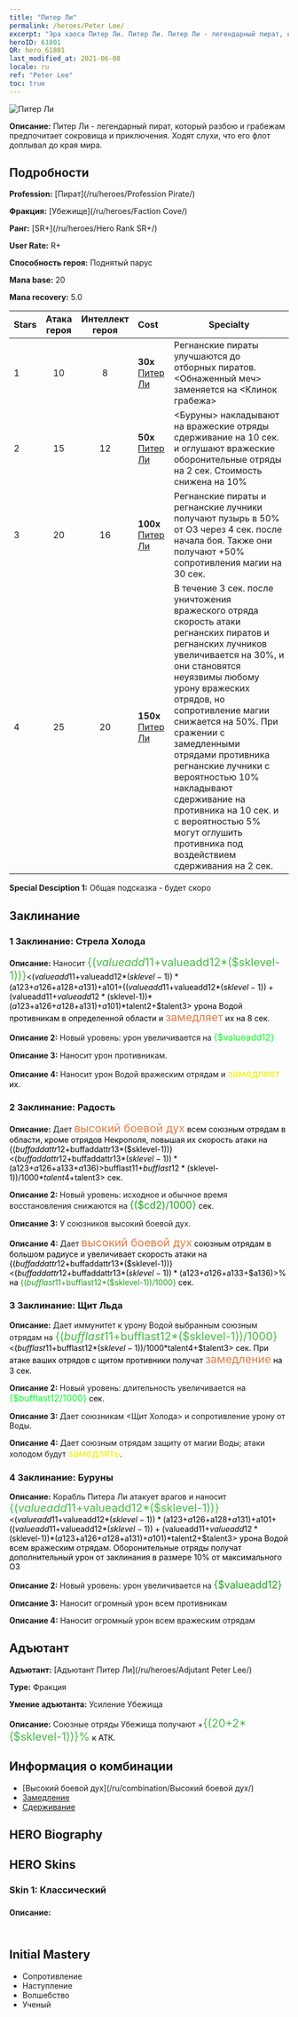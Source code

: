 ```yaml
---
title: "Питер Ли"
permalink: /heroes/Peter Lee/
excerpt: "Эра хаоса Питер Ли. Питер Ли. Питер Ли - легендарный пират, который разбою и грабежам предпочитает сокровища и приключения. Ходят слухи, что его флот доплывал до края мира."
heroID: 61801
QR: hero_61801
last_modified_at: 2021-06-08
locale: ru
ref: "Peter Lee"
toc: true
---
```

  ![Питер Ли](/images/h/h_PeterLee.jpg)

 **Описание:** Питер Ли - легендарный пират, который разбою и грабежам предпочитает сокровища и приключения. Ходят слухи, что его флот доплывал до края мира.
## Подробности
 **Profession:**  [Пират](/ru/heroes/Profession Pirate/)

 **Фракция:** [Убежище](/ru/heroes/Faction Cove/)

 **Ранг:** [SR+](/ru/heroes/Hero Rank SR+/)

 **User Rate:** R+

 **Способность героя:** Поднятый парус

 **Mana base:** 20

 **Mana recovery:** 5.0


  | Stars | Атака героя | Интеллект героя | Cost |     Specialty     |
  |---------|:---------------:|:---------------:|:--|--------------------|
  |    1    | 10 | 8 | **30x** [Питер Ли](/ItemsRU/her_397/) | Регнанские пираты улучшаются до отборных пиратов. <Обнаженный меч> заменяется на <Клинок грабежа> |
  |    2    | 15 | 12 | **50x** [Питер Ли](/ItemsRU/her_397/) | <Буруны> накладывают на вражеские отряды сдерживание на 10 сек. и оглушают вражеские оборонительные отряды на 2 сек. Стоимость снижена на 10% |
  |    3    | 20 | 16 | **100x** [Питер Ли](/ItemsRU/her_397/) | Регнанские пираты и регнанские лучники получают пузырь в 50% от ОЗ через 4 сек. после начала боя. Также они получают +50% сопротивления магии на 30 сек. |
  |    4    | 25 | 20 | **150x** [Питер Ли](/ItemsRU/her_397/) | В течение 3 сек. после уничтожения вражеского отряда скорость атаки регнанских пиратов и регнанских лучников увеличивается на 30%, и они становятся неуязвимы любому урону вражеских отрядов, но сопротивление магии снижается на 50%. При сражении с замедленными отрядами противника регнанские лучники с вероятностью 10% накладывают сдерживание на противника на 10 сек. и с вероятностью 5% могут оглушить противника под воздействием сдерживания на 2 сек. |

 **Special Desciption 1:** Общая подсказка - будет скоро

## Заклинание
### 1 Заклинание: Стрела Холода
 **Описание:** Наносит <span style="color: #48b946;font-size:20px">{($valueadd11+$valueadd12*($sklevel-1))}</span><span style="color: black"><($valueadd11+$valueadd12*($sklevel-1))*($a123+$a126+$a128+$a131)+$a101+(($valueadd11+$valueadd12*($sklevel-1))+($valueadd11+$valueadd12*($sklevel-1))*($a123+$a126+$a128+$a131)+$a101)*$talent2+$talent3> урона Водой противникам в определенной области и <span style="color: #e07c44;font-size:20px">замедляет</span><span style="color: black"> их на 8 сек.

 **Описание 2:** Новый уровень: урон увеличивается на <span style="color: #00ff22;font-size:16px">{$valueadd12}</span><span style="color: black">

 **Описание 3:** Наносит урон противникам.

 **Описание 4:** Наносит урон Водой вражеским отрядам и <span style="color: #f0f000;font-size:18px">замедляет</span><span style="color: black"> их.

### 2 Заклинание: Радость
 **Описание:** Дает <span style="color: #e07c44;font-size:20px">высокий боевой дух</span><span style="color: black"> всем союзным отрядам в области, кроме отрядов Некрополя, повышая их скорость атаки на {($buffaddattr12+$buffaddattr13*($sklevel-1))}<($buffaddattr12+$buffaddattr13*($sklevel-1))*($a123+$a126+$a133+$a136)>%. Эффект длится <span style="color: #48b946;font-size:20px">{($bufflast11+$bufflast12*($sklevel-1))/1000}</span><span style="color: black"><($bufflast11+$bufflast12*($sklevel-1))/1000*$talent4+$talent3> сек.

 **Описание 2:** Новый уровень: исходное и обычное время восстановления снижаются на <span style="color: #1ca216;font-size:18px">{($cd2)/1000}</span><span style="color: black"> сек.

 **Описание 3:** У союзников высокий боевой дух.

 **Описание 4:** Дает <span style="color: #e07c44;font-size:20px">высокий боевой дух</span><span style="color: black"> союзным отрядам в большом радиусе и увеличивает скорость атаки на {($buffaddattr12+$buffaddattr13*($sklevel-1))}<($buffaddattr12+$buffaddattr13*($sklevel-1))*($a123+$a126+$a133+$a136)>% на <span style="color: #1ca216">{($bufflast11+$bufflast12*($sklevel-1))/1000}</span><span style="color: black"> сек.

### 3 Заклинание: Щит Льда
 **Описание:** Дает иммунитет к урону Водой выбранным союзным отрядам на <span style="color: #48b946;font-size:20px">{($bufflast11+$bufflast12*($sklevel-1))/1000}</span><span style="color: black"><($bufflast11+$bufflast12*($sklevel-1))/1000*$talent4+$talent3> сек. При атаке ваших отрядов с щитом противники получат <span style="color: #e07c44;font-size:20px">замедление</span><span style="color: black"> на 3 сек.

 **Описание 2:** Новый уровень: длительность увеличивается на <span style="color: #00ff22;font-size:16px">{$bufflast12/1000}</span><span style="color: black"> сек.

 **Описание 3:** Дает союзникам <Щит Холода> и сопротивление урону от Воды.

 **Описание 4:** Дает союзным отрядам защиту от магии Воды; атаки холодом будут <span style="color: #f0f000;font-size:18px">замедлять</span><span style="color: black">.

### 4 Заклинание: Буруны
 **Описание:** Корабль Питера Ли атакует врагов и наносит <span style="color: #48b946;font-size:20px">{($valueadd11+$valueadd12*($sklevel-1))}</span><span style="color: black"><($valueadd11+$valueadd12*($sklevel-1))*($a123+$a126+$a128+$a131)+$a101+(($valueadd11+$valueadd12*($sklevel-1))+($valueadd11+$valueadd12*($sklevel-1))*($a123+$a126+$a128+$a131)+$a101)*$talent2+$talent3> урона Водой всем вражеским отрядам. Оборонительные отряды получат дополнительный урон от заклинания в размере 10% от максимального ОЗ

 **Описание 2:** Новый уровень: урон увеличивается на <span style="color: #1ca216;font-size:18px">{$valueadd12}</span><span style="color: black">

 **Описание 3:** Наносит огромный урон всем противникам

 **Описание 4:** Наносит огромный урон всем вражеским отрядам


## Адъютант

 **Адъютант:**  [Адъютант Питер Ли](/ru/heroes/Adjutant Peter Lee/) 

 **Type:**  Фракция 

 **Умение адъютанта:**  Усиление Убежища 

 **Описание:** Союзные отряды Убежища получают +<span style="color: #48b946;font-size:20px">{(20+2*($sklevel-1))}%</span><span style="color: black"> к АТК.

## Информация о комбинации

* [Высокий боевой дух](/ru/combination/Высокий боевой дух/) 
* [Замедление](/ru/combination/Замедление/) 
* [Сдерживание](/ru/combination/Сдерживание/) 

## HERO Biography

## HERO Skins
### Skin 1: **Классический**

 **Описание:** <span style="color: #ffffff;font-size:20px">На море никто нет никого быстрее моего ворона. Даже буре за ним не угнаться!</span>



## Initial Mastery
   - Сопротивление
   - Наступление
   - Волшебство
   - Ученый
